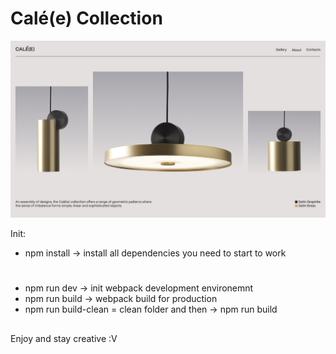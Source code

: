 # Calé(e) Collection

![alt text](https://github.com/Celebrerr/calee/blob/main/github.jpg?raw=true)

Init:

-   npm install -> install all dependencies you need to start to work

#

-   npm run dev -> init webpack development environemnt
-   npm run build -> webpack build for production
-   npm run build-clean = clean folder and then -> npm run build

##

Enjoy and stay creative :V
